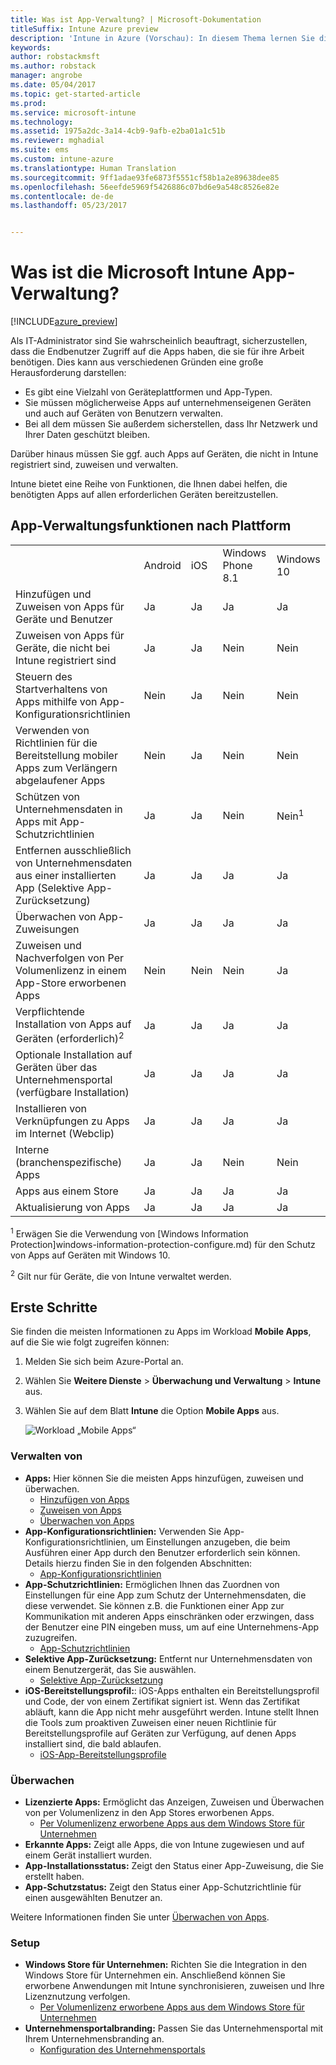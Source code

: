 ```yaml
---
title: Was ist App-Verwaltung? | Microsoft-Dokumentation
titleSuffix: Intune Azure preview
description: 'Intune in Azure (Vorschau): In diesem Thema lernen Sie die Grundlagen der App-Verwaltung mit Microsoft Intune kennen.'
keywords: 
author: robstackmsft
ms.author: robstack
manager: angrobe
ms.date: 05/04/2017
ms.topic: get-started-article
ms.prod: 
ms.service: microsoft-intune
ms.technology: 
ms.assetid: 1975a2dc-3a14-4cb9-9afb-e2ba01a1c51b
ms.reviewer: mghadial
ms.suite: ems
ms.custom: intune-azure
ms.translationtype: Human Translation
ms.sourcegitcommit: 9ff1adae93fe6873f5551cf58b1a2e89638dee85
ms.openlocfilehash: 56eefde5969f5426886c07bd6e9a548c8526e82e
ms.contentlocale: de-de
ms.lasthandoff: 05/23/2017


---
```


# <a name="what-is-microsoft-intune-app-management"></a>Was ist die Microsoft Intune App-Verwaltung?


[!INCLUDE[azure_preview](./includes/azure_preview.md)]


Als IT-Administrator sind Sie wahrscheinlich beauftragt, sicherzustellen, dass die Endbenutzer Zugriff auf die Apps haben, die sie für ihre Arbeit benötigen. Dies kann aus verschiedenen Gründen eine große Herausforderung darstellen:
- Es gibt eine Vielzahl von Geräteplattformen und App-Typen.
- Sie müssen möglicherweise Apps auf unternehmenseigenen Geräten und auch auf Geräten von Benutzern verwalten.
- Bei all dem müssen Sie außerdem sicherstellen, dass Ihr Netzwerk und Ihrer Daten geschützt bleiben. 

Darüber hinaus müssen Sie ggf. auch Apps auf Geräten, die nicht in Intune registriert sind, zuweisen und verwalten.

Intune bietet eine Reihe von Funktionen, die Ihnen dabei helfen, die benötigten Apps auf allen erforderlichen Geräten bereitzustellen.

## <a name="app-management-capabilities-by-platform"></a>App-Verwaltungsfunktionen nach Plattform

||||||
|-|-|-|-|-|
|&nbsp; |Android|iOS|Windows Phone 8.1|Windows 10|
|Hinzufügen und Zuweisen von Apps für Geräte und Benutzer|Ja|Ja|Ja|Ja|
|Zuweisen von Apps für Geräte, die nicht bei Intune registriert sind|Ja|Ja|Nein|Nein|
|Steuern des Startverhaltens von Apps mithilfe von App-Konfigurationsrichtlinien|Nein|Ja|Nein|Nein|
|Verwenden von Richtlinien für die Bereitstellung mobiler Apps zum Verlängern abgelaufener Apps|Nein|Ja|Nein|Nein|
|Schützen von Unternehmensdaten in Apps mit App-Schutzrichtlinien|Ja|Ja|Nein|Nein<sup>1</sup>|
|Entfernen ausschließlich von Unternehmensdaten aus einer installierten App (Selektive App-Zurücksetzung)|Ja|Ja|Ja|Ja|
|Überwachen von App-Zuweisungen|Ja|Ja|Ja|Ja|
|Zuweisen und Nachverfolgen von Per Volumenlizenz in einem App-Store erworbenen Apps|Nein|Nein|Nein|Ja|
|Verpflichtende Installation von Apps auf Geräten (erforderlich)<sup>2</sup>|Ja|Ja|Ja|Ja|
|Optionale Installation auf Geräten über das Unternehmensportal (verfügbare Installation)|Ja|Ja|Ja|Ja|
|Installieren von Verknüpfungen zu Apps im Internet (Webclip)|Ja|Ja|Ja|Ja|
|Interne (branchenspezifische) Apps|Ja|Ja|Nein|Nein|
|Apps aus einem Store|Ja|Ja|Ja|Ja|
|Aktualisierung von Apps|Ja|Ja|Ja|Ja|

<sup>1</sup> Erwägen Sie die Verwendung von [Windows Information Protection]windows-information-protection-configure.md) für den Schutz von Apps auf Geräten mit Windows 10.

<sup>2</sup> Gilt nur für Geräte, die von Intune verwaltet werden.


## <a name="how-to-get-started"></a>Erste Schritte

Sie finden die meisten Informationen zu Apps im Workload **Mobile Apps**, auf die Sie wie folgt zugreifen können:

1. Melden Sie sich beim Azure-Portal an.
2. Wählen Sie **Weitere Dienste** > **Überwachung und Verwaltung** > **Intune** aus.
3. Wählen Sie auf dem Blatt **Intune** die Option **Mobile Apps** aus.

    ![Workload „Mobile Apps“](./media/apps-workload.png)

### <a name="manage"></a>Verwalten von
- **Apps:** Hier können Sie die meisten Apps hinzufügen, zuweisen und überwachen. 
    - [Hinzufügen von Apps](apps-add.md)
    - [Zuweisen von Apps](apps-deploy.md)
    - [Überwachen von Apps](apps-monitor.md)
- **App-Konfigurationsrichtlinien:** Verwenden Sie App-Konfigurationsrichtlinien, um Einstellungen anzugeben, die beim Ausführen einer App durch den Benutzer erforderlich sein können. Details hierzu finden Sie in den folgenden Abschnitten:
    - [App-Konfigurationsrichtlinien](app-configuration-policies.md)
- **App-Schutzrichtlinien:** Ermöglichen Ihnen das Zuordnen von Einstellungen für eine App zum Schutz der Unternehmensdaten, die diese verwendet. Sie können z.B. die Funktionen einer App zur Kommunikation mit anderen Apps einschränken oder erzwingen, dass der Benutzer eine PIN eingeben muss, um auf eine Unternehmens-App zuzugreifen.
    - [App-Schutzrichtlinien](app-protection-policies.md)
- **Selektive App-Zurücksetzung:** Entfernt nur Unternehmensdaten von einem Benutzergerät, das Sie auswählen.
    - [Selektive App-Zurücksetzung](apps-selective-wipe.md)
- **iOS-Bereitstellungsprofil:**: iOS-Apps enthalten ein Bereitstellungsprofil und Code, der von einem Zertifikat signiert ist. Wenn das Zertifikat abläuft, kann die App nicht mehr ausgeführt werden. Intune stellt Ihnen die Tools zum proaktiven Zuweisen einer neuen Richtlinie für Bereitstellungsprofile auf Geräten zur Verfügung, auf denen Apps installiert sind, die bald ablaufen.
    - [iOS-App-Bereitstellungsprofile](app-provisioning-profile-ios.md)

### <a name="monitor"></a>Überwachen
- **Lizenzierte Apps:** Ermöglicht das Anzeigen, Zuweisen und Überwachen von per Volumenlizenz in den App Stores erworbenen Apps.
    - [Per Volumenlizenz erworbene Apps aus dem Windows Store für Unternehmen](windows-store-for-business.md)
- **Erkannte Apps:** Zeigt alle Apps, die von Intune zugewiesen und auf einem Gerät installiert wurden.
- **App-Installationsstatus:** Zeigt den Status einer App-Zuweisung, die Sie erstellt haben.
- **App-Schutzstatus:** Zeigt den Status einer App-Schutzrichtlinie für einen ausgewählten Benutzer an.

Weitere Informationen finden Sie unter [Überwachen von Apps](apps-monitor.md).

### <a name="setup"></a>Setup
<!--- **iOS VPP Tokens**
    - [iOS volume-purchased apps](vpp-apps-ios.md) --->
- **Windows Store für Unternehmen:** Richten Sie die Integration in den Windows Store für Unternehmen ein. Anschließend können Sie erworbene Anwendungen mit Intune synchronisieren, zuweisen und Ihre Lizenznutzung verfolgen. 
    - [Per Volumenlizenz erworbene Apps aus dem Windows Store für Unternehmen](windows-store-for-business.md)
- **Unternehmensportalbranding:** Passen Sie das Unternehmensportal mit Ihrem Unternehmensbranding an. 
    - [Konfiguration des Unternehmensportals](company-portal-app.md)

